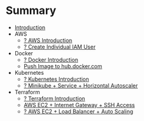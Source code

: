 # Summary

* [Introduction](README.md)
* AWS
    * [? AWS Introduction](aws-introduction.md)
    * [? Create Individual IAM User](aws-create-individual-iam-user.md)
* Docker
    * [? Docker Introduction](docker-introduction.md)
    * [Push Image to hub.docker.com](docker-push-image-to-hub.md)
* Kubernetes
    * [? Kubernetes Introduction](kubernetes-introduction.md)
    * [? Minikube + Service + Horizontal Autoscaler](kubernetes-minikube-service-horizontal-autoscale.md)
* Terraform
    * [? Terraform Introduction](terraform-introduction.md)
    * [AWS EC2 + Internet Gateway + SSH Access](terraform-aws-ec2-internet-gateway-ssh.md)
    * [? AWS EC2 + Load Balancer + Auto Scaling](terraform-aws-load-balancer-auto-scaling.md)
